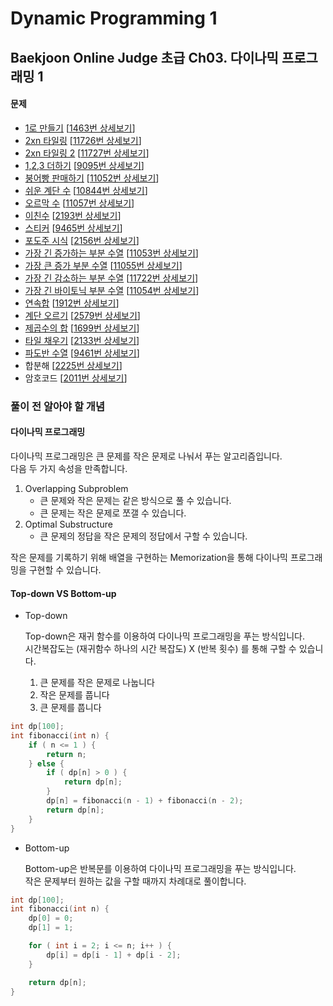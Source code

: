 Dynamic Programming 1
=====================

Baekjoon Online Judge 초급 Ch03. 다이나믹 프로그래밍 1
------------------------------------------------

#### 문제

* [1로 만들기](./Make_It_One) [[1463번 상세보기](https://www.acmicpc.net/problem/1463)]
* [2xn 타일링](./Two_times_N_1) [[11726번 상세보기](https://www.acmicpc.net/problem/11726)]
* [2xn 타일링 2](./Two_times_N_2) [[11727번 상세보기](https://www.acmicpc.net/problem/11727)]
* [1,2,3 더하기](./Add_One_Two_Three) [[9095번 상세보기](https://www.acmicpc.net/problem/9095)]
* [붕어빵 판매하기](./Selling_Bread) [[11052번 상세보기](https://www.acmicpc.net/problem/11052)]
* [쉬운 계단 수](./Easy_Stair_Number) [[10844번 상세보기](https://www.acmicpc.net/problem/10844)]
* [오르막 수](./Ascending_Number) [[11057번 상세보기](https://www.acmicpc.net/problem/11057)]
* [이친수](./Pinary_Number) [[2193번 상세보기](https://www.acmicpc.net/problem/2193)]
* [스티커](./Sticker) [[9465번 상세보기](https://www.acmicpc.net/problem/9465)]
* [포도주 시식](./Wine_Tasting) [[2156번 상세보기](https://www.acmicpc.net/problem/2156)]
* [가장 긴 증가하는 부분 수열](./The_Longest_Increasing_Subsequence) [[11053번 상세보기](https://www.acmicpc.net/problem/11053)]
* [가장 큰 증가 부분 수열](./The_Largest_Increasing_Subsequence) [[11055번 상세보기](https://www.acmicpc.net/problem/11055)]
* [가장 긴 감소하는 부분 수열](./The_Longest_Decreasing_Subsequence) [[11722번 상세보기](https://www.acmicpc.net/problem/11722)]
* [가장 긴 바이토닉 부분 수열](./The_Longest_Bitonic_Subsequence) [[11054번 상세보기](https://www.acmicpc.net/problem/11054)]
* [연속합](./Continuous_Sum) [[1912번 상세보기](https://www.acmicpc.net/problem/1912)]
* [계단 오르기](./Go_Up_The_Stairs) [[2579번 상세보기](https://www.acmicpc.net/problem/2579)]
* [제곱수의 합](./Sum_Of_Squares) [[1699번 상세보기](https://www.acmicpc.net/problem/1699)]
* [타일 채우기](./Fill_Tile) [[2133번 상세보기](https://www.acmicpc.net/problem/2133)]
* [파도반 수열](./Padovan_Sequence) [[9461번 상세보기](https://www.acmicpc.net/problem/9461)]
* 합분해 [[2225번 상세보기](https://www.acmicpc.net/problem/2225)]
* 암호코드 [[2011번 상세보기](https://www.acmicpc.net/problem/2011)]

### 풀이 전 알아야 할 개념

#### 다이나믹 프로그래밍

다이나믹 프로그래밍은 큰 문제를 작은 문제로 나눠서 푸는 알고리즘입니다.  
다음 두 가지 속성을 만족합니다.  

1. Overlapping Subproblem
    * 큰 문제와 작은 문제는 같은 방식으로 풀 수 있습니다.
    * 큰 문제는 작은 문제로 쪼갤 수 있습니다.
2. Optimal Substructure
    * 큰 문제의 정답을 작은 문제의 정답에서 구할 수 있습니다.

작은 문제를 기록하기 위해 배열을 구현하는 Memorization을 통해 다이나믹 프로그래밍을 구현할 수 있습니다.  

#### Top-down VS Bottom-up

* Top-down

    Top-down은 재귀 함수를 이용하여 다이나믹 프로그래밍을 푸는 방식입니다.  
    시간복잡도는 (재귀함수 하나의 시간 복잡도) X (반복 횟수) 를 통해 구할 수 있습니다.  

    1. 큰 문제를 작은 문제로 나눕니다
    2. 작은 문제를 풉니다
    3. 큰 문제를 풉니다

~~~ cpp
int dp[100];
int fibonacci(int n) {
    if ( n <= 1 ) {
        return n;
    } else {
        if ( dp[n] > 0 ) {
            return dp[n];
        }
        dp[n] = fibonacci(n - 1) + fibonacci(n - 2);
        return dp[n];
    }
}
~~~

* Bottom-up

    Bottom-up은 반복문를 이용하여 다이나믹 프로그래밍을 푸는 방식입니다.  
    작은 문제부터 원하는 값을 구할 때까지 차례대로 풀이합니다.  

~~~ cpp
int dp[100];
int fibonacci(int n) {
    dp[0] = 0;
    dp[1] = 1;

    for ( int i = 2; i <= n; i++ ) {
        dp[i] = dp[i - 1] + dp[i - 2];
    }

    return dp[n];
}
~~~